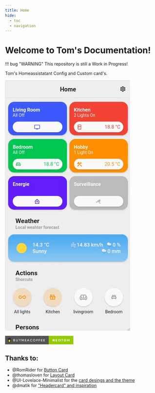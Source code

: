 ```yaml
---
title: Home
hide:
  - toc
  - navigation
---
```

# Welcome to Tom's Documentation!

!!! bug "WARNING"
    This repository is still a Work in Progress!

Tom's Homeassistatant Config and Custom card's.

![Preview](images/Preview_mobile.gif)

[![buymeacoffee](images/buymeacoffee.png)](https://www.buymeacoffee.com/nedtom)

## Thanks to:

- @RomRider for [Button Card](https://github.com/custom-cards/button-card)
- @thomasloven for [Layout Card](https://github.com/thomasloven/lovelace-layout-card)
- @UI-Lovelace-Minimalist for the [card desings and the theme](https://ui-lovelace-minimalist.github.io/UI/)
- @dmatik for ["Headercard" and inspiration](https://github.com/dmatik/homeassistant-config)


